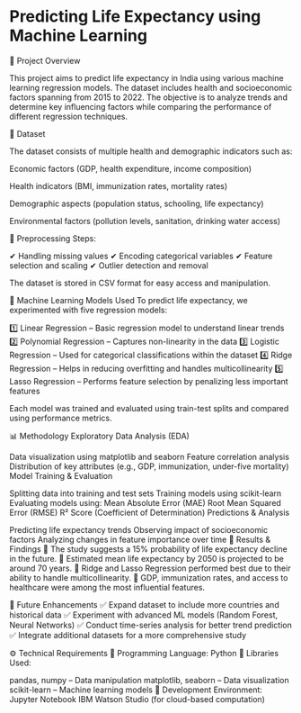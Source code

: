 # Predicting Life Expectancy using Machine Learning

📌 Project Overview

This project aims to predict life expectancy in India using various machine learning regression models. The dataset includes health and socioeconomic factors spanning from 2015 to 2022. The objective is to analyze trends and determine key influencing factors while comparing the performance of different regression techniques.

📂 Dataset

The dataset consists of multiple health and demographic indicators such as:

Economic factors (GDP, health expenditure, income composition)

Health indicators (BMI, immunization rates, mortality rates)

Demographic aspects (population status, schooling, life expectancy)

Environmental factors (pollution levels, sanitation, drinking water access)

📌 Preprocessing Steps:

✔ Handling missing values
✔ Encoding categorical variables
✔ Feature selection and scaling
✔ Outlier detection and removal

The dataset is stored in CSV format for easy access and manipulation.

🔬 Machine Learning Models Used
To predict life expectancy, we experimented with five regression models:

1️⃣ Linear Regression – Basic regression model to understand linear trends
2️⃣ Polynomial Regression – Captures non-linearity in the data
3️⃣ Logistic Regression – Used for categorical classifications within the dataset
4️⃣ Ridge Regression – Helps in reducing overfitting and handles multicollinearity
5️⃣ Lasso Regression – Performs feature selection by penalizing less important features

Each model was trained and evaluated using train-test splits and compared using performance metrics.

📊 Methodology
Exploratory Data Analysis (EDA)

Data visualization using matplotlib and seaborn
Feature correlation analysis
Distribution of key attributes (e.g., GDP, immunization, under-five mortality)
Model Training & Evaluation

Splitting data into training and test sets
Training models using scikit-learn
Evaluating models using:
Mean Absolute Error (MAE)
Root Mean Squared Error (RMSE)
R² Score (Coefficient of Determination)
Predictions & Analysis

Predicting life expectancy trends
Observing impact of socioeconomic factors
Analyzing changes in feature importance over time
🚀 Results & Findings
🔹 The study suggests a 15% probability of life expectancy decline in the future.
🔹 Estimated mean life expectancy by 2050 is projected to be around 70 years.
🔹 Ridge and Lasso Regression performed best due to their ability to handle multicollinearity.
🔹 GDP, immunization rates, and access to healthcare were among the most influential features.

🔮 Future Enhancements
✅ Expand dataset to include more countries and historical data
✅ Experiment with advanced ML models (Random Forest, Neural Networks)
✅ Conduct time-series analysis for better trend prediction
✅ Integrate additional datasets for a more comprehensive study

⚙ Technical Requirements
🔹 Programming Language: Python
🔹 Libraries Used:

pandas, numpy – Data manipulation
matplotlib, seaborn – Data visualization
scikit-learn – Machine learning models
🔹 Development Environment:
Jupyter Notebook
IBM Watson Studio (for cloud-based computation)

